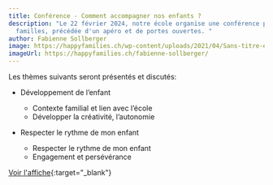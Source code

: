 ```yaml
---
title: Conférence - Comment accompagner nos enfants ?
description: "Le 22 février 2024, notre école organise une conférence pour les
  familles, précédée d'un apéro et de portes ouvertes. "
author: Fabienne Sollberger
image: https://happyfamilies.ch/wp-content/uploads/2021/04/Sans-titre-e1619601821839.png
imageUrl: https://happyfamilies.ch/fabienne-sollberger/
---
```

Les thèmes suivants seront présentés et discutés:

* Développement de l’enfant
  * Contexte familial et lien avec l’école
  * Développer la créativité, l’autonomie

* Respecter le rythme de mon enfant
  * Respecter le rythme de mon enfant
  * Engagement et persévérance

[V﻿oir l'affiche](</media/Conference Feb 2024.pdf>){:target="_blank"} 
